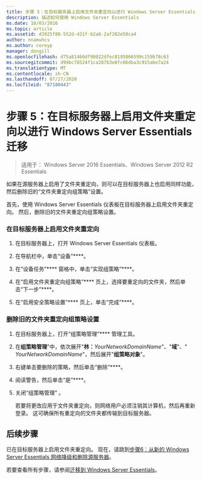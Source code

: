 ```yaml
---
title: 步骤 5：在目标服务器上启用文件夹重定向以进行 Windows Server Essentials 迁移
description: 描述如何使用 Windows Server Essentials
ms.date: 10/03/2016
ms.topic: article
ms.assetid: d3925f80-552d-431f-b2a6-2af202e50ca4
author: nnamuhcs
ms.author: coreyp
manager: dongill
ms.openlocfilehash: d75a81460df90022dfec8195866599c159b78c63
ms.sourcegitcommit: d99bc78524f1ca287b3e8fc06dba3c915a6e7a24
ms.translationtype: MT
ms.contentlocale: zh-CN
ms.lasthandoff: 07/27/2020
ms.locfileid: "87180443"
---
```

# <a name="step-5-enable-folder-redirection-on-the-destination-server-for-windows-server-essentials-migration"></a>步骤 5：在目标服务器上启用文件夹重定向以进行 Windows Server Essentials 迁移

>适用于： Windows Server 2016 Essentials、Windows Server 2012 R2 Essentials

如果在源服务器上启用了文件夹重定向，则可以在目标服务器上也启用同样功能，然后删除旧的“文件夹重定向组策略”设置。

 首先，使用 Windows Server Essentials 仪表板在目标服务器上启用文件夹重定向。 然后，删除旧的文件夹重定向组策略设置。

### <a name="to-enable-folder-redirection-on-the-destination-server"></a>在目标服务器上启用文件夹重定向

1.  在目标服务器上，打开 Windows Server Essentials 仪表板。

2.  在导航栏中，单击“设备”****。

3.  在“设备任务”**** 窗格中，单击“实现组策略”****。

4.  在“启用文件夹重定向组策略”**** 页上，选择要重定向的文件夹，然后单击“下一步”****。

5.  在“启用安全策略设置”**** 页上，单击“完成”****。

### <a name="to-delete-the-old-folder-redirection-group-policy-setting"></a>删除旧的文件夹重定向组策略设置

1. 在目标服务器上，打开“组策略管理”**** 管理工具。

2. 在**组策略管理**"中，依次展开"**林：**<em>YourNetworkDomainName</em>"、"**域**"、" *YourNetworkDomainName*"，然后展开"**组策略对象**"。

3. 右键单击要删除的策略，然后单击“删除”****。

4. 阅读警告，然后单击“是”****。

5. 关闭“组策略管理”  。

   若要将更改应用于文件夹重定向，则网络用户必须注销其计算机，然后再重新登录。 这可确保所有重定向的文件夹都传输到目标服务器。

## <a name="next-steps"></a>后续步骤
 已在目标服务器上启用文件夹重定向。 现在，请跳到[步骤6：从新的 Windows Server Essentials 网络降级和删除源服务器](Step-6--Demote-and-remove-the-Source-Server-from-the-new-Windows-Server-Essentials-network.md)。


若要查看所有步骤，请参阅[迁移到 Windows Server Essentials](Migrate-from-Previous-Versions-to-Windows-Server-Essentials-or-Windows-Server-Essentials-Experience.md)。

